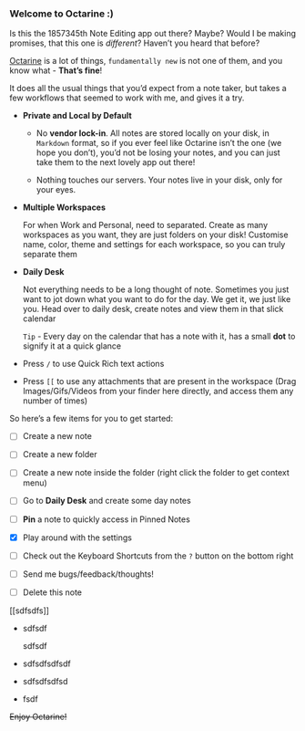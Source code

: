 ### **Welcome to Octarine :)**

Is this the 1857345th Note Editing app out there? Maybe? Would I be making promises, that this one is *different*? Haven’t you heard that before?

[Octarine](https://octarine.app/) is a lot of things, `fundamentally new` is not one of them, and you know what - **That’s fine**!

It does all the usual things that you’d expect from a note taker, but takes a few workflows that seemed to work with me, and gives it a try.

- **Private and Local by Default**

  - No **vendor lock-in**. All notes are stored locally on your disk, in `Markdown` format, so if you ever feel like Octarine isn’t the one (we hope you don’t), you’d not be losing your notes, and you can just take them to the next lovely app out there!

  - Nothing touches our servers. Your notes live in your disk, only for your eyes.

- **Multiple Workspaces**

  For when Work and Personal, need to separated. Create as many workspaces as you want, they are just folders on your disk! Customise name, color, theme and settings for each workspace, so you can truly separate them

- **Daily Desk**

  Not everything needs to be a long thought of note. Sometimes you just want to jot down what you want to do for the day. We get it, we just like you. Head over to daily desk, create notes and view them in that slick calendar

  `Tip` - Every day on the calendar that has a note with it, has a small **dot** to signify it at a quick glance

- Press `/` to use Quick Rich text actions

- Press `[[` to use any attachments that are present in the workspace (Drag Images/Gifs/Videos from your finder here directly, and access them any number of times)

So here’s a few items for you to get started:

- [ ] Create a new note

- [ ] Create a new folder

- [ ] Create a new note inside the folder (right click the folder to get context menu)

- [ ] Go to **Daily Desk** and create some day notes

- [ ] **Pin** a note to quickly access in Pinned Notes

- [x] Play around with the settings

- [ ] Check out the Keyboard Shortcuts from the `?` button on the bottom right

- [ ] Send me bugs/feedback/thoughts!

- [ ] Delete this note

[[sdfsdfs]]

- sdfsdf

  sdfsdf

- sdfsdfsdfsdf

- sdfsdfsdfsd

- fsdf

~~Enjoy Octarine!~~